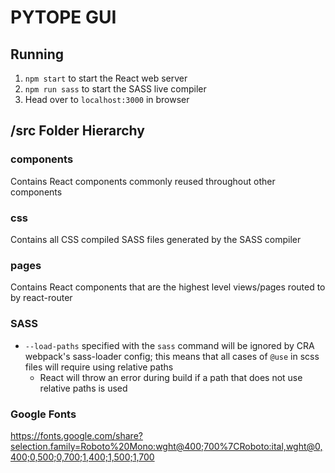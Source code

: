 # PYTOPE GUI

## Running
1. `npm start` to start the React web server
2. `npm run sass` to start the SASS live compiler
3. Head over to `localhost:3000` in browser

## /src Folder Hierarchy
### components
Contains React components commonly reused throughout other components

### css
Contains all CSS compiled SASS files generated by the SASS compiler

### pages
Contains React components that are the highest level views/pages routed to by react-router

### SASS
- `--load-paths` specified with the `sass` command will be ignored by CRA webpack's sass-loader config; this means that all cases of `@use` in scss files will require using relative paths
  - React will throw an error during build if a path that does not use relative paths is used

### Google Fonts
https://fonts.google.com/share?selection.family=Roboto%20Mono:wght@400;700%7CRoboto:ital,wght@0,400;0,500;0,700;1,400;1,500;1,700
